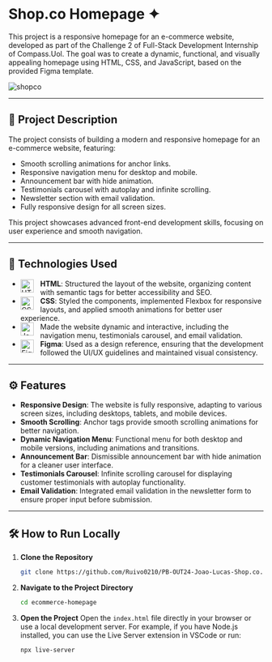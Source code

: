 
# Shop.co Homepage ✦

This project is a responsive homepage for an e-commerce website, developed as part of the Challenge 2 of Full-Stack Development Internship of Compass.Uol. The goal was to create a dynamic, functional, and visually appealing homepage using HTML, CSS, and JavaScript, based on the provided Figma template.

![shopco](https://github.com/user-attachments/assets/cd4f1d15-e0b4-4df8-9ecf-429778637c1e)

---

## 🚀 Project Description

The project consists of building a modern and responsive homepage for an e-commerce website, featuring:

- Smooth scrolling animations for anchor links.
- Responsive navigation menu for desktop and mobile.
- Announcement bar with hide animation.
- Testimonials carousel with autoplay and infinite scrolling.
- Newsletter section with email validation.
- Fully responsive design for all screen sizes.

This project showcases advanced front-end development skills, focusing on user experience and smooth navigation.

---

## 🔧 Technologies Used

- <img align="left" alt="HTML5" width="26px" style="padding-right:10px;" src="https://cdn.jsdelivr.net/gh/devicons/devicon/icons/html5/html5-original.svg" /> **HTML**: Structured the layout of the website, organizing content with semantic tags for better accessibility and SEO.
- <img align="left" alt="CSS3" width="26px" style="padding-right:10px;" src="https://cdn.jsdelivr.net/gh/devicons/devicon/icons/css3/css3-original.svg" /> **CSS**: Styled the components, implemented Flexbox for responsive layouts, and applied smooth animations for better user experience.
- <img align="left" alt="JavaScript" width="26px" style="padding-right:10px;" src="https://cdn.jsdelivr.net/gh/devicons/devicon/icons/javascript/javascript-original.svg" /> Made the website dynamic and interactive, including the navigation menu, testimonials carousel, and email validation.
- <img align="left" alt="Figma" width="26px" style="padding-right:10px;" src="https://cdn.jsdelivr.net/gh/devicons/devicon@latest/icons/figma/figma-original.svg" /> **Figma**: Used as a design reference, ensuring that the development followed the UI/UX guidelines and maintained visual consistency.

---

## ⚙️ Features

- **Responsive Design**: The website is fully responsive, adapting to various screen sizes, including desktops, tablets, and mobile devices.
- **Smooth Scrolling**: Anchor tags provide smooth scrolling animations for better navigation.
- **Dynamic Navigation Menu**: Functional menu for both desktop and mobile versions, including animations and transitions.
- **Announcement Bar**: Dismissible announcement bar with hide animation for a cleaner user interface.
- **Testimonials Carousel**: Infinite scrolling carousel for displaying customer testimonials with autoplay functionality.
- **Email Validation**: Integrated email validation in the newsletter form to ensure proper input before submission.

---

## 🛠️ How to Run Locally

1. **Clone the Repository**
   ```bash
   git clone https://github.com/Ruivo0210/PB-OUT24-Joao-Lucas-Shop.co.git
   ```

2. **Navigate to the Project Directory**
   ```bash
   cd ecommerce-homepage
   ```

3. **Open the Project**
   Open the `index.html` file directly in your browser or use a local development server. For example, if you have Node.js installed, you can use the Live Server extension in VSCode or run:
   ```bash
   npx live-server
   ```
